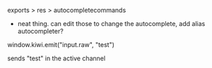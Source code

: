 exports > res > autocompletecommands
- neat thing. can edit those to change the autocomplete, add alias autocompleter?

window.kiwi.emit("input.raw", "test")

sends "test" in the active channel

